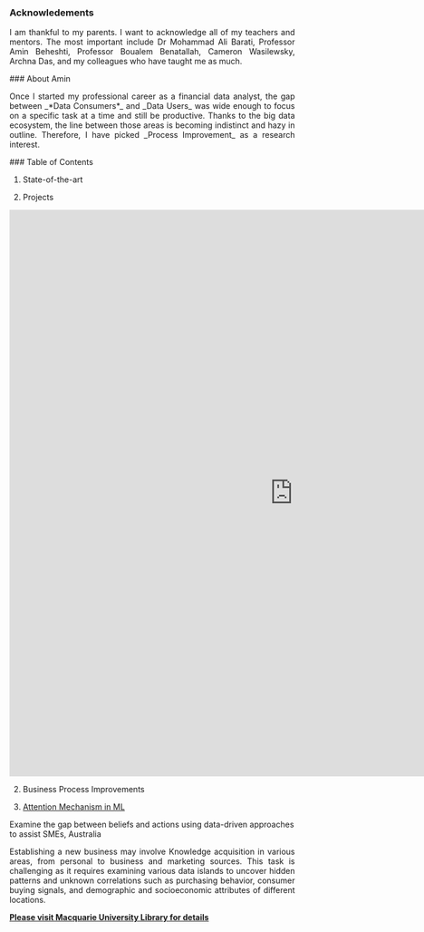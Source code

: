 ### Acknowledements
<P align="justify">
I am thankful to my parents. I want to acknowledge all of my teachers and mentors. The most important include Dr Mohammad Ali Barati, Professor Amin Beheshti, Professor Boualem Benatallah, Cameron Wasilewsky, Archna Das, and my colleagues who have taught me as much.
</p>
### About Amin
<P align="justify">
Once I started my professional career as a financial data analyst, the gap between _*Data Consumers*_ and _Data Users_ was wide enough to focus on a specific task at a time and still be productive. Thanks to the big data ecosystem, the line between those areas is becoming indistinct and hazy in outline. Therefore, I have picked _Process Improvement_ as a research interest.
</p>
### Table of Contents

1. State-of-the-art

2. Projects

<iframe width="1000" height="1000" frameborder="0"src="https://atlas.mindmup.com/aminanalyst/mtl_categories/index.html"></iframe>


2. Business Process Improvements

3. [Attention Mechanism in ML](https://github.com/aminanalyst/Amin-Edrisi/new/main#examine-the-gap-between-beliefs-and-actions-using-data-driven-approaches-to-assist-smes-australia)

Examine the gap between beliefs and actions using data-driven approaches to assist SMEs, Australia
<P align="justify">
Establishing a new business may involve Knowledge acquisition in various areas, from personal to business and marketing sources.
This task is challenging as it requires examining various data islands to uncover hidden patterns and unknown correlations such as purchasing behavior,
consumer buying signals, and demographic and socioeconomic attributes of different locations.

[**Please visit Macquarie University Library for details**](https://multisearch.mq.edu.au/discovery/fulldisplay?docid=cdi_arxiv_primary_2105_03852&context=PC&vid=61MACQUARIE_INST:MQ&lang=en&search_scope=MyInst_and_CI&adaptor=Primo%20Central&tab=Everything&query=any,contains,amin%20edrisi)
</p>  
